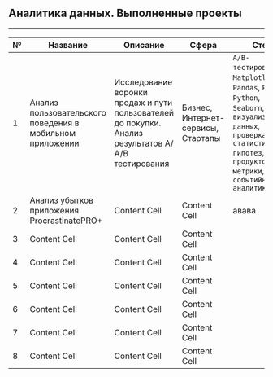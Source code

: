 


## Аналитика данных. Выполненные проекты
___

| №  | Название | Описание | Сфера | Стек 
| ------------- | ------------- | ------------- | ------------- | ------------- 
| 1  | Анализ пользовательского поведения в мобильном приложении  | Исследование воронки продаж и пути пользователей до покупки. Анализ результатов А/А/В тестирования  | Бизнес, Интернет-сервисы, Стартапы  | `A/B-тестирование`, `Matplotlib` , `Pandas`, `Plotly`, `Python`, `Seaborn`, `визуализация данных`, `проверка статистических гипотез`, `продуктовые метрики`, `событийная аналитика` 
| 2  | Анализ убытков приложения ProcrastinatePRO+  | Content Cell  | Content Cell  | авава
| 3  | Content Cell  | Content Cell  | Content Cell  |
| 4  | Content Cell  | Content Cell  | Content Cell  |
| 5  | Content Cell  | Content Cell  | Content Cell  |
| 6  | Content Cell  | Content Cell  | Content Cell  |
| 7  | Content Cell  | Content Cell  | Content Cell  |
| 8  | Content Cell  | Content Cell  | Content Cell  |
